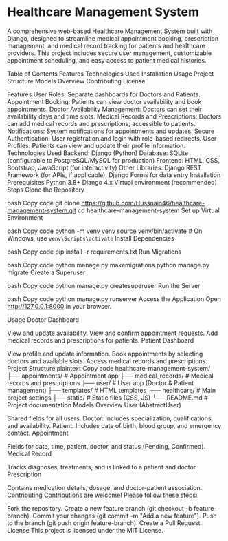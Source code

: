 <h1>Healthcare Management System</h1>
A comprehensive web-based Healthcare Management System built with Django, designed to streamline medical appointment booking, prescription management, and medical record tracking for patients and healthcare providers. This project includes secure user management, customizable appointment scheduling, and easy access to patient medical histories.


Table of Contents
Features
Technologies Used
Installation
Usage
Project Structure
Models Overview
Contributing
License

Features
User Roles: Separate dashboards for Doctors and Patients.
Appointment Booking: Patients can view doctor availability and book appointments.
Doctor Availability Management: Doctors can set their availability days and time slots.
Medical Records and Prescriptions: Doctors can add medical records and prescriptions, accessible to patients.
Notifications: System notifications for appointments and updates.
Secure Authentication: User registration and login with role-based redirects.
User Profiles: Patients can view and update their profile information.
Technologies Used
Backend: Django (Python)
Database: SQLite (configurable to PostgreSQL/MySQL for production)
Frontend: HTML, CSS, Bootstrap, JavaScript (for interactivity)
Other Libraries: Django REST Framework (for APIs, if applicable), Django Forms for data entry
Installation
Prerequisites
Python 3.8+
Django 4.x
Virtual environment (recommended)
Steps
Clone the Repository

bash
Copy code
git clone https://github.com/Hussnain46/healthcare-management-system.git
cd healthcare-management-system
Set up Virtual Environment

bash
Copy code
python -m venv venv
source venv/bin/activate  # On Windows, use `venv\Scripts\activate`
Install Dependencies

bash
Copy code
pip install -r requirements.txt
Run Migrations

bash
Copy code
python manage.py makemigrations
python manage.py migrate
Create a Superuser

bash
Copy code
python manage.py createsuperuser
Run the Server

bash
Copy code
python manage.py runserver
Access the Application Open http://127.0.0.1:8000 in your browser.

Usage
Doctor Dashboard

View and update availability.
View and confirm appointment requests.
Add medical records and prescriptions for patients.
Patient Dashboard

View profile and update information.
Book appointments by selecting doctors and available slots.
Access medical records and prescriptions.
Project Structure
plaintext
Copy code
healthcare-management-system/
├── appointments/         # Appointment app
├── medical_records/      # Medical records and prescriptions
├── user/                 # User app (Doctor & Patient management)
├── templates/            # HTML templates
├── healthcare/           # Main project settings
├── static/               # Static files (CSS, JS)
└── README.md             # Project documentation
Models Overview
User (AbstractUser)

Shared fields for all users.
Doctor: Includes specialization, qualifications, and availability.
Patient: Includes date of birth, blood group, and emergency contact.
Appointment

Fields for date, time, patient, doctor, and status (Pending, Confirmed).
Medical Record

Tracks diagnoses, treatments, and is linked to a patient and doctor.
Prescription

Contains medication details, dosage, and doctor-patient association.
Contributing
Contributions are welcome! Please follow these steps:

Fork the repository.
Create a new feature branch (git checkout -b feature-branch).
Commit your changes (git commit -m "Add a new feature").
Push to the branch (git push origin feature-branch).
Create a Pull Request.
License
This project is licensed under the MIT License.